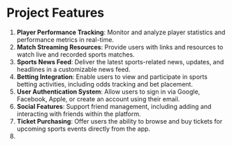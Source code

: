 
# Project Features

1. **Player Performance Tracking**: Monitor and analyze player statistics and performance metrics in real-time.
2. **Match Streaming Resources**: Provide users with links and resources to watch live and recorded sports matches.
3. **Sports News Feed**: Deliver the latest sports-related news, updates, and headlines in a customizable news feed.
4. **Betting Integration**: Enable users to view and participate in sports betting activities, including odds tracking and bet placement.
5. **User Authentication System**: Allow users to sign in via Google, Facebook, Apple, or create an account using their email.
6. **Social Features**: Support friend management, including adding and interacting with friends within the platform.
7. **Ticket Purchasing**: Offer users the ability to browse and buy tickets for upcoming sports events directly from the app.
8. 